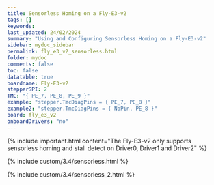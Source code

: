 ```yaml
---
title: Sensorless Homing on a Fly-E3-v2
tags: []
keywords: 
last_updated: 24/02/2024
summary: "Using and Configuring Sensorless Homing on a Fly-E3-v2"
sidebar: mydoc_sidebar
permalink: fly_e3_v2_sensorless.html
folder: mydoc
comments: false
toc: false
datatable: true
boardname: Fly-E3-v2
stepperSPI: 2
TMC: "{ PE_7, PE_8, PE_9 }"
example: "stepper.TmcDiagPins = { PE_7, PE_8 }"
example2: "stepper.TmcDiagPins = { NoPin, PE_8 }"
board: fly_e3_v2
onboardDrivers: "no"
---
```


{% include important.html content="The Fly-E3-v2 only supports sensorless homing and stall detect on Driver0, Driver1 and Driver2" %}

{% include custom/3.4/sensorless.html %}

{% include custom/3.4/sensorless_2.html %}

